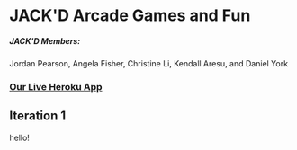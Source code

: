 # JACK'D Arcade Games and Fun


##### JACK'D Members:
Jordan Pearson, Angela Fisher, Christine Li, Kendall Aresu, and Daniel York

### [Our Live Heroku App](https://mysterious-brushlands-34136.herokuapp.com)



## Iteration 1
hello!
